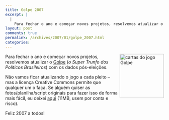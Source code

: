 ```yaml
---
title: Golpe 2007
excerpt: |
  |
    Para fechar o ano e começar novos projetos, resolvemos atualizar o Golpe (o Super Trunfo dos Políticos Brasileiros) com os dados pós-eleições. Não vamos ficar atualizando o jogo a cada pleito - mas a licença Creative Commons permite que qualquer...
layout: post
comments: true
permalink: /archives/2007/01/golpe_2007.html
categories:
---
```

<img title="cartas do jogo Golpe" src="//chester.me/archives/img/golpe.jpg" width="140" height="141"  align="right" />Para fechar o ano e começar novos projetos, resolvemos atualizar o [Golpe][1] (*o Super Trunfo dos Políticos Brasileiros*) com os dados pós-eleições.

Não vamos ficar atualizando o jogo a cada pleito &#8211; mas a licença Creative Commons permite que qualquer um o faça. Se alguém quiser as fotos/planilha/script originais para fazer isso de forma mais fácil, eu deixei [aqui][2] (11MB, usem por conta e risco).

Feliz 2007 a todos!

 [1]: http://www.stoneagescanners.com/golpe
 [2]: ftp://ia331333.us.archive.org/2/items/Golpe/golpe_source_photos.zip
